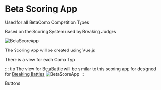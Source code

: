 # Beta Scoring App

Used for all BetaComp Competition Types

Based on the Scoring System used by Breaking Judges

![BetaScoreApp](/BetaScoreApp.png)

The Scoring App will be created using Vue.js

There is a view for each Comp Typ

::: tip The view for BetaBattle will be similar to this scoring app for designed for [Breaking Battles](/development/OtherSport/Breaking)
![BetaScoreApp](/BetaScoreApp.png)
:::

Buttons